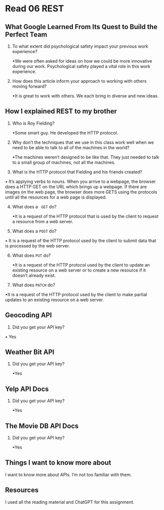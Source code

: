 # Read 06 REST

## What Google Learned From Its Quest to Build the Perfect Team

1. To what extent did psychological safety impact your previous work experience?

    •We were often asked for ideas on how we could be more innovative during our work. Psychological safety played a vital role in this work experience.

2. How does this article inform your approach to working with others moving forward?

    •It is great to work with others. We each bring in diverse and new ideas.

## How I explained REST to my brother

1. Who is Roy Fielding?

    •Some smart guy. He developed the HTTP protocol.

2. Why don’t the techniques that we use in this class work well when we need to be able to talk to all of the machines in the world?

    •The machines weren’t designed to be like that. They just needed to talk to a small group of machines, not all the machines.

3. What is the HTTP protocol that Fielding and his friends created?

• It’s applying verbs to nouns. When you arrive to a webpage, the browser does a HTTP GET on the URL which brings up a webpage. If there are images on the web page, the browser does more GETS using the protocols until all the resources for a web page is displayed.

4. What does a <code> GET</code> do?

    •It is a request of the HTTP protocol that is used by the client to request a resource from a web server.

5. What does a <code>POST</code> do?

• It is a request of the HTTP protocol used by the client to submit data that is processed by the web server.

6. What does <code>PUT</code> do?

    •It is a request of the HTTP protocol used by the client to update an existing resource on a web server or to create a new resource if it doesn’t already exist.

7.  What does <code>PATCH</code> do?

 •It is a request of the HTTP protocol used by the client to make partial updates to an existing resource on a web server.

## Geocoding API

1. Did you get your API key?

• Yes

## Weather Bit API

1. Did you get your API key?

    •Yes

## Yelp API Docs

1. Did you get your API key?

    •Yes

## The Movie DB API Docs

1. Did you get your API key?

    •Yes

## Things I want to know more about

I want to know more about APIs. I’m not too familiar with them.

## Resources

I used all the reading material and ChatGPT for this assignment.
